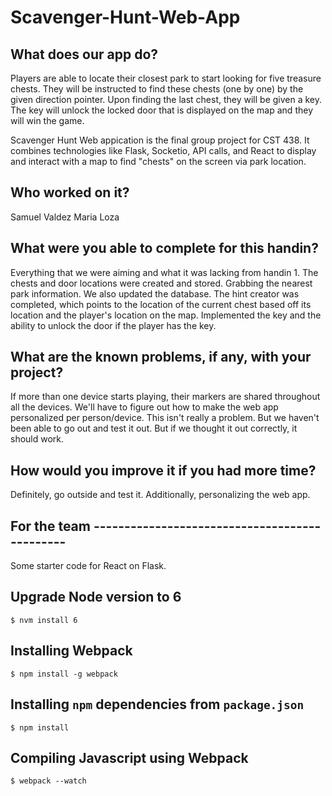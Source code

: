 # Scavenger-Hunt-Web-App

## What does our app do?
Players are able to locate their closest park to start looking for five treasure chests. They will be instructed to find these chests (one by one) by
the given direction pointer. Upon finding the last chest, they will be given a key. The key will unlock the locked door that is displayed on the map and
they will win the game.

Scavenger Hunt Web appication is the final group project for CST 438.
It combines technologies like Flask, Socketio, API calls, and React to 
display and interact with a map to find "chests" on the screen via park location.

## Who worked on it?
Samuel Valdez
Maria Loza

## What were you able to complete for this handin?
Everything that we were aiming and what it was lacking from handin 1.
The chests and door locations were created and stored. Grabbing the nearest park information. We also updated the database. The hint creator was completed, which
points to the location of the current chest based off its location and the player's location on the map. Implemented the key and the ability to unlock the door if
the player has the key.

## What are the known problems, if any, with your project?
If more than one device starts playing, their markers are shared throughout all the devices. We'll have to figure out how to make the web app personalized per 
person/device. 
This isn't really a problem. But we haven't been able to go out and test it out. But if we thought it out correctly, it should work.

## How would you improve it if you had more time?
Definitely, go outside and test it. 
Additionally, personalizing the web app.





## For the team ----------------------------------------------
Some starter code for React on Flask.

## Upgrade Node version to 6

```$ nvm install 6```

## Installing Webpack

```$ npm install -g webpack```

## Installing `npm` dependencies from `package.json`

```$ npm install```

## Compiling Javascript using Webpack

```$ webpack --watch```

